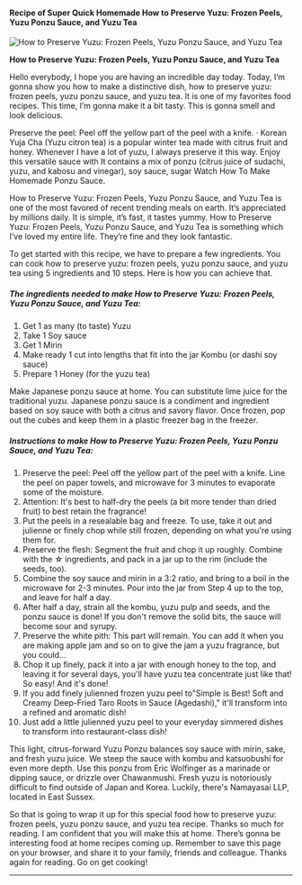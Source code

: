             

#### Recipe of Super Quick Homemade How to Preserve Yuzu: Frozen Peels, Yuzu Ponzu Sauce, and Yuzu Tea

![How to Preserve Yuzu: Frozen Peels, Yuzu Ponzu Sauce, and Yuzu Tea](https://img-global.cpcdn.com/recipes/6334628655792128/751x532cq70/how-to-preserve-yuzu-frozen-peels-yuzu-ponzu-sauce-and-yuzu-tea-recipe-main-photo.jpg)

**How to Preserve Yuzu: Frozen Peels, Yuzu Ponzu Sauce, and Yuzu Tea**

Hello everybody, I hope you are having an incredible day today. Today, I’m gonna show you how to make a distinctive dish, how to preserve yuzu: frozen peels, yuzu ponzu sauce, and yuzu tea. It is one of my favorites food recipes. This time, I’m gonna make it a bit tasty. This is gonna smell and look delicious.

Preserve the peel: Peel off the yellow part of the peel with a knife. · Korean Yuja Cha (Yuzu citron tea) is a popular winter tea made with citrus fruit and honey. Whenever I have a lot of yuzu, I always preserve it this way. Enjoy this versatile sauce with It contains a mix of ponzu (citrus juice of sudachi, yuzu, and kabosu and vinegar), soy sauce, sugar Watch How To Make Homemade Ponzu Sauce.

How to Preserve Yuzu: Frozen Peels, Yuzu Ponzu Sauce, and Yuzu Tea is one of the most favored of recent trending meals on earth. It’s appreciated by millions daily. It is simple, it’s fast, it tastes yummy. How to Preserve Yuzu: Frozen Peels, Yuzu Ponzu Sauce, and Yuzu Tea is something which I’ve loved my entire life. They’re fine and they look fantastic.

To get started with this recipe, we have to prepare a few ingredients. You can cook how to preserve yuzu: frozen peels, yuzu ponzu sauce, and yuzu tea using 5 ingredients and 10 steps. Here is how you can achieve that.

##### The ingredients needed to make How to Preserve Yuzu: Frozen Peels, Yuzu Ponzu Sauce, and Yuzu Tea:

1.  Get 1 as many (to taste) Yuzu
2.  Take 1 Soy sauce
3.  Get 1 Mirin
4.  Make ready 1 cut into lengths that fit into the jar Kombu (or dashi soy sauce)
5.  Prepare 1 Honey (for the yuzu tea)

Make Japanese ponzu sauce at home. You can substitute lime juice for the traditional yuzu. Japanese ponzu sauce is a condiment and ingredient based on soy sauce with both a citrus and savory flavor. Once frozen, pop out the cubes and keep them in a plastic freezer bag in the freezer.

##### Instructions to make How to Preserve Yuzu: Frozen Peels, Yuzu Ponzu Sauce, and Yuzu Tea:

1.  Preserve the peel: Peel off the yellow part of the peel with a knife. Line the peel on paper towels, and microwave for 3 minutes to evaporate some of the moisture.
2.  Attention: It's best to half-dry the peels (a bit more tender than dried fruit) to best retain the fragrance!
3.  Put the peels in a resealable bag and freeze. To use, take it out and julienne or finely chop while still frozen, depending on what you're using them for.
4.  Preserve the flesh: Segment the fruit and chop it up roughly. Combine with the ☆ ingredients, and pack in a jar up to the rim (include the seeds, too).
5.  Combine the soy sauce and mirin in a 3:2 ratio, and bring to a boil in the microwave for 2-3 minutes. Pour into the jar from Step 4 up to the top, and leave for half a day.
6.  After half a day, strain all the kombu, yuzu pulp and seeds, and the ponzu sauce is done! If you don't remove the solid bits, the sauce will become sour and syrupy.
7.  Preserve the white pith: This part will remain. You can add it when you are making apple jam and so on to give the jam a yuzu fragrance, but you could…
8.  Chop it up finely, pack it into a jar with enough honey to the top, and leaving it for several days, you'll have yuzu tea concentrate just like that! So easy! And it's done!
9.  If you add finely julienned frozen yuzu peel to"Simple is Best! Soft and Creamy Deep-Fried Taro Roots in Sauce (Agedashi)," it'll transform into a refined and aromatic dish!
10.  Just add a little julienned yuzu peel to your everyday simmered dishes to transform into restaurant-class dish!

This light, citrus-forward Yuzu Ponzu balances soy sauce with mirin, sake, and fresh yuzu juice. We steep the sauce with kombu and katsuobushi for even more depth. Use this ponzu from Eric Wolfinger as a marinade or dipping sauce, or drizzle over Chawanmushi. Fresh yuzu is notoriously difficult to find outside of Japan and Korea. Luckily, there's Namayasai LLP, located in East Sussex.

So that is going to wrap it up for this special food how to preserve yuzu: frozen peels, yuzu ponzu sauce, and yuzu tea recipe. Thanks so much for reading. I am confident that you will make this at home. There’s gonna be interesting food at home recipes coming up. Remember to save this page on your browser, and share it to your family, friends and colleague. Thanks again for reading. Go on get cooking!

* * *